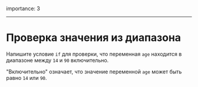 importance: 3

---

# Проверка значения из диапазона

Напишите условие `if` для проверки, что переменная `age` находится в диапазоне между `14` и `90` включительно.

"Включительно" означает, что значение переменной `age` может быть равно `14` или `90`.
